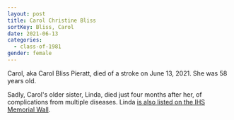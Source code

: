 ```yaml
---
layout: post
title: Carol Christine Bliss
sortKey: Bliss, Carol
date: 2021-06-13
categories:
  - class-of-1981
gender: female
---
```

Carol, aka Carol Bliss Pieratt, died of a stroke on June 13, 2021. She was 58 years old.

Sadly, Carol's older sister, Linda, died just four months after her, of complications from multiple diseases. Linda [is also listed on the IHS Memorial Wall](https://ihsmemorial.org/class-of-1979/linda-renee-bliss/).